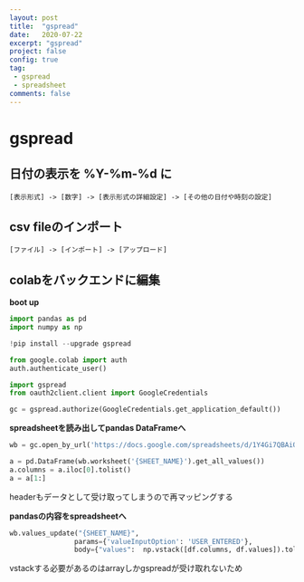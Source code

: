 ```yaml
---
layout: post
title:  "gspread"
date:   2020-07-22
excerpt: "gspread"
project: false
config: true
tag:
 - gspread
 - spreadsheet
comments: false
---
```


# gspread

## 日付の表示を %Y-%m-%d に

```
[表示形式] -> [数字] -> [表示形式の詳細設定] -> [その他の日付や時刻の設定]
```

## csv fileのインポート

```
[ファイル] -> [インポート] -> [アップロード]
```


## colabをバックエンドに編集

**boot up**  
```python
import pandas as pd
import numpy as np

!pip install --upgrade gspread

from google.colab import auth
auth.authenticate_user()

import gspread
from oauth2client.client import GoogleCredentials

gc = gspread.authorize(GoogleCredentials.get_application_default())
```

**spreadsheetを読み出してpandas DataFrameへ**  

```python
wb = gc.open_by_url('https://docs.google.com/spreadsheets/d/1Y4Gi7QBAiQESKL_qtV71u8ToiGqu8IDwhlT--gKeDuo/edit#gid=1578443245')

a = pd.DataFrame(wb.worksheet('{SHEET_NAME}').get_all_values())
a.columns = a.iloc[0].tolist()
a = a[1:]
```
headerもデータとして受け取ってしまうので再マッピングする

**pandasの内容をspreadsheetへ**  

```python
wb.values_update("{SHEET_NAME}", 
                params={'valueInputOption': 'USER_ENTERED'}, 
                body={"values":  np.vstack([df.columns, df.values]).tolist()})
```

vstackする必要があるのはarrayしかgspreadが受け取れないため

